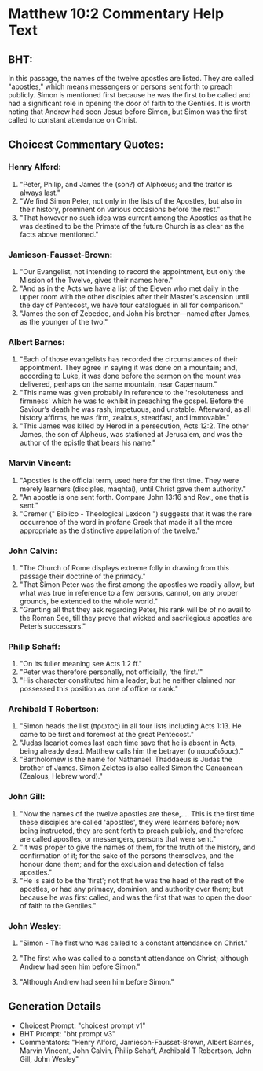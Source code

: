 # Matthew 10:2 Commentary Help Text

## BHT:
In this passage, the names of the twelve apostles are listed. They are called "apostles," which means messengers or persons sent forth to preach publicly. Simon is mentioned first because he was the first to be called and had a significant role in opening the door of faith to the Gentiles. It is worth noting that Andrew had seen Jesus before Simon, but Simon was the first called to constant attendance on Christ.

## Choicest Commentary Quotes:
### Henry Alford:
1. "Peter, Philip, and James the (son?) of Alphœus; and the traitor is always last."
2. "We find Simon Peter, not only in the lists of the Apostles, but also in their history, prominent on various occasions before the rest."
3. "That however no such idea was current among the Apostles as that he was destined to be the Primate of the future Church is as clear as the facts above mentioned."

### Jamieson-Fausset-Brown:
1. "Our Evangelist, not intending to record the appointment, but only the Mission of the Twelve, gives their names here."
2. "And as in the Acts we have a list of the Eleven who met daily in the upper room with the other disciples after their Master's ascension until the day of Pentecost, we have four catalogues in all for comparison."
3. "James the son of Zebedee, and John his brother—named after James, as the younger of the two."

### Albert Barnes:
1. "Each of those evangelists has recorded the circumstances of their appointment. They agree in saying it was done on a mountain; and, according to Luke, it was done before the sermon on the mount was delivered, perhaps on the same mountain, near Capernaum."
2. "This name was given probably in reference to the 'resoluteness and firmness' which he was to exhibit in preaching the gospel. Before the Saviour’s death he was rash, impetuous, and unstable. Afterward, as all history affirms, he was firm, zealous, steadfast, and immovable."
3. "This James was killed by Herod in a persecution, Acts 12:2. The other James, the son of Alpheus, was stationed at Jerusalem, and was the author of the epistle that bears his name."

### Marvin Vincent:
1. "Apostles is the official term, used here for the first time. They were merely learners (disciples, maqhtai), until Christ gave them authority."
2. "An apostle is one sent forth. Compare John 13:16 and Rev., one that is sent."
3. "Cremer (" Biblico - Theological Lexicon ") suggests that it was the rare occurrence of the word in profane Greek that made it all the more appropriate as the distinctive appellation of the twelve."

### John Calvin:
1. "The Church of Rome displays extreme folly in drawing from this passage their doctrine of the primacy."
2. "That Simon Peter was the first among the apostles we readily allow, but what was true in reference to a few persons, cannot, on any proper grounds, be extended to the whole world."
3. "Granting all that they ask regarding Peter, his rank will be of no avail to the Roman See, till they prove that wicked and sacrilegious apostles are Peter’s successors."

### Philip Schaff:
1. "On its fuller meaning see Acts 1:2 ff."
2. "Peter was therefore personally, not officially, ‘the first.’"
3. "His character constituted him a leader, but he neither claimed nor possessed this position as one of office or rank."

### Archibald T Robertson:
1. "Simon heads the list (πρωτος) in all four lists including Acts 1:13. He came to be first and foremost at the great Pentecost." 
2. "Judas Iscariot comes last each time save that he is absent in Acts, being already dead. Matthew calls him the betrayer (ο παραδιδους)." 
3. "Bartholomew is the name for Nathanael. Thaddaeus is Judas the brother of James. Simon Zelotes is also called Simon the Canaanean (Zealous, Hebrew word)."

### John Gill:
1. "Now the names of the twelve apostles are these,.... This is the first time these disciples are called 'apostles', they were learners before; now being instructed, they are sent forth to preach publicly, and therefore are called apostles, or messengers, persons that were sent."
2. "It was proper to give the names of them, for the truth of the history, and confirmation of it; for the sake of the persons themselves, and the honour done them; and for the exclusion and detection of false apostles."
3. "He is said to be the 'first'; not that he was the head of the rest of the apostles, or had any primacy, dominion, and authority over them; but because he was first called, and was the first that was to open the door of faith to the Gentiles."

### John Wesley:
1. "Simon - The first who was called to a constant attendance on Christ." 

2. "The first who was called to a constant attendance on Christ; although Andrew had seen him before Simon." 

3. "Although Andrew had seen him before Simon."


## Generation Details
- Choicest Prompt: "choicest prompt v1"
- BHT Prompt: "bht prompt v3"
- Commentators: "Henry Alford, Jamieson-Fausset-Brown, Albert Barnes, Marvin Vincent, John Calvin, Philip Schaff, Archibald T Robertson, John Gill, John Wesley"
